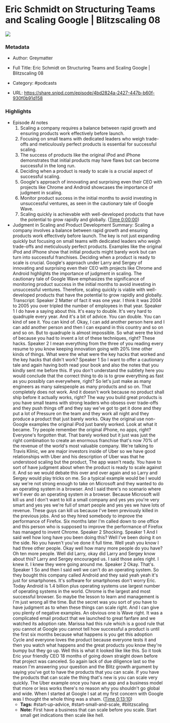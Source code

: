 # Eric Schmidt on Structuring Teams and Scaling Google | Blitzscaling 08

![](https://wsrv.nl/?url=https%3A%2F%2Fmegaphone.imgix.net%2Fpodcasts%2F7466110c-c2b0-11ed-a515-f34cd95f7d7d%2Fimage%2FGreymatter.png%3Fixlib%3Drails-4.3.1%26max-w%3D3000%26max-h%3D3000%26fit%3Dcrop%26auto%3Dformat%2Ccompress&w=100&h=100)

### Metadata

- Author: Greymatter
- Full Title: Eric Schmidt on Structuring Teams and Scaling Google | Blitzscaling 08
- Category: #podcasts



- URL: https://share.snipd.com/episode/4bd2824a-2427-447b-b60f-930f0b91d158

### Highlights

- Episode AI notes
  1. Scaling a company requires a balance between rapid growth and ensuring products work effectively before launch.
  2. Focusing on small teams with dedicated leaders who weigh trade-offs and meticulously perfect products is essential for successful scaling.
  3. The success of products like the original iPod and iPhone demonstrates that initial products may have flaws but can become successful in the long run.
  4. Deciding when a product is ready to scale is a crucial aspect of successful scaling.
  5. Google's approach of innovating and surprising even their CEO with projects like Chrome and Android showcases the importance of judgment in scaling.
  6. Monitor product success in the initial months to avoid investing in unsuccessful ventures, as seen in the cautionary tale of Google Wave.
  7. Scaling quickly is achievable with well-developed products that have the potential to grow rapidly and globally. ([Time 0:00:00](https://share.snipd.com/episode-takeaways/5293d7b6-fbe6-48c2-9ad1-647407cb0c5d))
- Judgment in Scaling and Product Development
  Summary:
  Scaling a company involves a balance between rapid growth and ensuring products work effectively before launch.
  The key is not just expanding quickly but focusing on small teams with dedicated leaders who weigh trade-offs and meticulously perfect products. Examples like the original iPod and iPhone show that initial products might barely work but can turn into successful franchises.
  Deciding when a product is ready to scale is crucial.
  Google's approach under Larry and Sergey of innovating and surprising even their CEO with projects like Chrome and Android highlights the importance of judgment in scaling.
  The cautionary tale of Google Wave emphasizes the significance of monitoring product success in the initial months to avoid investing in unsuccessful ventures. Therefore, scaling quickly is viable with well-developed products that have the potential to grow rapidly and globally.
  Transcript:
  Speaker 2
  Matter of fact it was one year. I think it was 2004 to 2005 you over tripled the number of employees in that year.
  Speaker 1
  I do have a saying about this. It's easy to double. It's very hard to quadruple every year. And it's a bit of advice. You can double. You can kind of see it. You can kind of. Okay, I can add another person here and I can add another person and then I can expand in this country and so on and so on. But to quadruple is almost impossible. So what were the kind of because you had to invent a lot of these techniques, right? These hacks.
  Speaker 2
  I mean everything from the three of you reading every resume to you know keeping innovation going with 20% time other kinds of things. What were the what were the key hacks that worked and the key hacks that didn't work?
  Speaker 1
  So I want to offer a cautionary tale and again having both read your book and also the notes that you kindly sent me before this. If you don't understand the subtlety here you would conclude that the correct thing to do is to grow everything as fast as you possibly can everywhere, right? So let's just make as many engineers as many salespeople as many products and so on. That completely does not work. And it doesn't work because no product shall ship before it actually works, right? The way you build great products is you have small teams with strong leaders who obsess over trade-offs and they push things off and they say we've got to get it done and they put a lot of Pressure on the team and they work all night and they produce a product that just barely works. Okay the original use non-Google examples the original iPod just barely worked. Look at what it became. Try people remember the original iPhone, no apps, right? Everyone's forgotten that. That barely worked but it just was just the right combination to create an enormous franchise that's now 70% of the revenue of the world's most valuable company. We're talking to Travis Klinic, we are major investors inside of Uber so we have good relationships with Uber and his description of Uber was that he understood scaling but the product, The app wasn't ready. You have to sort of have judgment about when the product is ready to scale against it. And so we would debate this over and over again and so Larry and Sergey would play tricks on me. So a typical example would be I would say we're not strong enough to take on Microsoft and they wanted to do an operating system in a browser. And I said there's no scenario where we'll ever do an operating system in a browser. Because Microsoft will kill us and I don't want to kill a small company and yes yes you're very smart and yes yes we're full of smart people and yes yes we have lots of revenue. These guys can kill us because I've been previously killed in the previous jobs. And so they hired somebody to improve the performance of Firefox. Six months later I'm called down to one office and this person who is supposed to improve the performance of Firefox has managed to invent Chrome.
  Speaker 2
  Shocking.
  Speaker 1
  And I said well how long have you been doing this? Well I've been doing it on the side. No you haven't you've done it full time. Well yeah you know I had three other people. Okay well how many more people do you have? Oh ten more people. Well did Larry, okay did Larry and Sergey know about this? Larry and Sergey encouraged us. I said those axles right. I knew it. I knew they were going around me.
  Speaker 2
  Okay. That's.
  Speaker 1
  So and then I said well we can't do an operating system. So they bought this company called Android and they said yeah yeah it's just for smartphones. It's software for smartphones don't worry Eric. Today Android is 1.4 billion plus operating systems use largest number of operating systems in the world. Chrome is the largest and most successful browser. So maybe the lesson to learn and management is I'm just wrong all the time. But the secret was you sort of you have to have judgment as to when these things can scale right. And I can give you plenty of negative examples. An obvious one is Wave right. It was a complicated email product that we launched to great fanfare and we watched its adoption rate. Marissa had this rule which is a good rule that you cannot at Google you cannot tell how successful a product is until the first six months because what happens is you get this adoption Cycle and everyone loves the product because everyone tests it and then you watch what happens and the great products you know they're bumpy but they go up. Well this is what it looked like like this. So it took Eric your friendly CEO 18 months of going down straight down before that project was canceled. So again lack of due diligence last so the reason I'm answering your question and the Blitz growth argument by saying you've got to have the products that you can scale. If you have the products that can scale the thing that's new is you can scale very quickly. The Uber example once you have an app and a business model that more or less works there's no reason why you shouldn't go global and wide. When I started at Google I sat at my first concern with Google was I thought the whole thing was a sham. ([Time 0:13:10](https://share.snipd.com/snip/4a6dffff-b4ab-4e5b-9bf7-9ff4047d0564))
    - **Tags:** #start-up-advice, #start-small-and-scale, #blitzscaling
    - **Note:** First have a business that can scale before you scale. Start small get indications then scale like hell.
